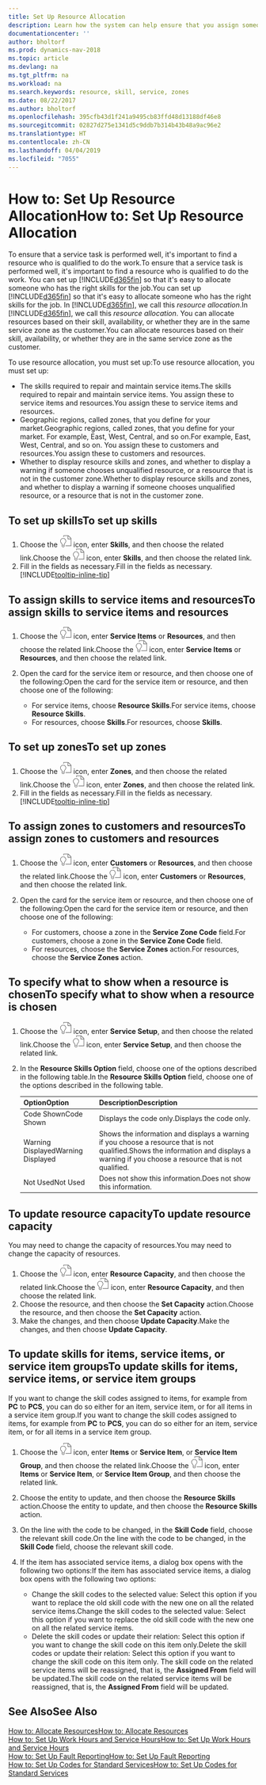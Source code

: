 ```yaml
---
title: Set Up Resource Allocation
description: Learn how the system can help ensure that you assign someone who has the skills required to provide a service.
documentationcenter: ''
author: bholtorf
ms.prod: dynamics-nav-2018
ms.topic: article
ms.devlang: na
ms.tgt_pltfrm: na
ms.workload: na
ms.search.keywords: resource, skill, service, zones
ms.date: 08/22/2017
ms.author: bholtorf
ms.openlocfilehash: 395cfb43d1f241a9495cb83ffd48d13188df46e8
ms.sourcegitcommit: 02827d275e1341d5c9ddb7b314b43b48a9ac96e2
ms.translationtype: HT
ms.contentlocale: zh-CN
ms.lasthandoff: 04/04/2019
ms.locfileid: "7055"
---
```

# <a name="how-to-set-up-resource-allocation"></a><span data-ttu-id="f765a-103">How to: Set Up Resource Allocation</span><span class="sxs-lookup"><span data-stu-id="f765a-103">How to: Set Up Resource Allocation</span></span>
<span data-ttu-id="f765a-104">To ensure that a service task is performed well, it's important to find a resource who is qualified to do the work.</span><span class="sxs-lookup"><span data-stu-id="f765a-104">To ensure that a service task is performed well, it's important to find a resource who is qualified to do the work.</span></span> <span data-ttu-id="f765a-105">You can set up [!INCLUDE[d365fin](includes/d365fin_md.md)] so that it's easy to allocate someone who has the right skills for the job.</span><span class="sxs-lookup"><span data-stu-id="f765a-105">You can set up [!INCLUDE[d365fin](includes/d365fin_md.md)] so that it's easy to allocate someone who has the right skills for the job.</span></span> <span data-ttu-id="f765a-106">In [!INCLUDE[d365fin](includes/d365fin_md.md)], we call this _resource allocation_.</span><span class="sxs-lookup"><span data-stu-id="f765a-106">In [!INCLUDE[d365fin](includes/d365fin_md.md)], we call this _resource allocation_.</span></span> <span data-ttu-id="f765a-107">You can allocate resources based on their skill, availability, or whether they are in the same service zone as the customer.</span><span class="sxs-lookup"><span data-stu-id="f765a-107">You can allocate resources based on their skill, availability, or whether they are in the same service zone as the customer.</span></span> 

<span data-ttu-id="f765a-108">To use resource allocation, you must set up:</span><span class="sxs-lookup"><span data-stu-id="f765a-108">To use resource allocation, you must set up:</span></span>  
  
* <span data-ttu-id="f765a-109">The skills required to repair and maintain service items.</span><span class="sxs-lookup"><span data-stu-id="f765a-109">The skills required to repair and maintain service items.</span></span> <span data-ttu-id="f765a-110">You assign these to service items and resources.</span><span class="sxs-lookup"><span data-stu-id="f765a-110">You assign these to service items and resources.</span></span>  
* <span data-ttu-id="f765a-111">Geographic regions, called zones, that you define for your market.</span><span class="sxs-lookup"><span data-stu-id="f765a-111">Geographic regions, called zones, that you define for your market.</span></span> <span data-ttu-id="f765a-112">For example, East, West, Central, and so on.</span><span class="sxs-lookup"><span data-stu-id="f765a-112">For example, East, West, Central, and so on.</span></span> <span data-ttu-id="f765a-113">You assign these to customers and resources.</span><span class="sxs-lookup"><span data-stu-id="f765a-113">You assign these to customers and resources.</span></span>  
* <span data-ttu-id="f765a-114">Whether to display resource skills and zones, and whether to display a warning if someone chooses unqualified resource, or a resource that is not in the customer zone.</span><span class="sxs-lookup"><span data-stu-id="f765a-114">Whether to display resource skills and zones, and whether to display a warning if someone chooses unqualified resource, or a resource that is not in the customer zone.</span></span>  

## <a name="to-set-up-skills"></a><span data-ttu-id="f765a-115">To set up skills</span><span class="sxs-lookup"><span data-stu-id="f765a-115">To set up skills</span></span>
1. <span data-ttu-id="f765a-116">Choose the ![Search for Page or Report](media/ui-search/search_small.png "Search for Page or Report icon") icon, enter **Skills**, and then choose the related link.</span><span class="sxs-lookup"><span data-stu-id="f765a-116">Choose the ![Search for Page or Report](media/ui-search/search_small.png "Search for Page or Report icon") icon, enter **Skills**, and then choose the related link.</span></span>  
2. <span data-ttu-id="f765a-117">Fill in the fields as necessary.</span><span class="sxs-lookup"><span data-stu-id="f765a-117">Fill in the fields as necessary.</span></span> [!INCLUDE[tooltip-inline-tip](includes/tooltip-inline-tip_md.md)]  

## <a name="to-assign-skills-to-service-items-and-resources"></a><span data-ttu-id="f765a-118">To assign skills to service items and resources</span><span class="sxs-lookup"><span data-stu-id="f765a-118">To assign skills to service items and resources</span></span>
1. <span data-ttu-id="f765a-119">Choose the ![Search for Page or Report](media/ui-search/search_small.png "Search for Page or Report icon") icon, enter **Service Items** or **Resources**, and then choose the related link.</span><span class="sxs-lookup"><span data-stu-id="f765a-119">Choose the ![Search for Page or Report](media/ui-search/search_small.png "Search for Page or Report icon") icon, enter **Service Items** or **Resources**, and then choose the related link.</span></span>  
2. <span data-ttu-id="f765a-120">Open the card for the service item or resource, and then choose one of the following:</span><span class="sxs-lookup"><span data-stu-id="f765a-120">Open the card for the service item or resource, and then choose one of the following:</span></span>  
  
    * <span data-ttu-id="f765a-121">For service items, choose **Resource Skills**.</span><span class="sxs-lookup"><span data-stu-id="f765a-121">For service items, choose **Resource Skills**.</span></span>  
    * <span data-ttu-id="f765a-122">For resources, choose **Skills**.</span><span class="sxs-lookup"><span data-stu-id="f765a-122">For resources, choose **Skills**.</span></span>  

## <a name="to-set-up-zones"></a><span data-ttu-id="f765a-123">To set up zones</span><span class="sxs-lookup"><span data-stu-id="f765a-123">To set up zones</span></span>
1. <span data-ttu-id="f765a-124">Choose the ![Search for Page or Report](media/ui-search/search_small.png "Search for Page or Report icon") icon, enter **Zones**, and then choose the related link.</span><span class="sxs-lookup"><span data-stu-id="f765a-124">Choose the ![Search for Page or Report](media/ui-search/search_small.png "Search for Page or Report icon") icon, enter **Zones**, and then choose the related link.</span></span>  
2. <span data-ttu-id="f765a-125">Fill in the fields as necessary.</span><span class="sxs-lookup"><span data-stu-id="f765a-125">Fill in the fields as necessary.</span></span> [!INCLUDE[tooltip-inline-tip](includes/tooltip-inline-tip_md.md)]  

## <a name="to-assign-zones-to-customers-and-resources"></a><span data-ttu-id="f765a-126">To assign zones to customers and resources</span><span class="sxs-lookup"><span data-stu-id="f765a-126">To assign zones to customers and resources</span></span> 
1. <span data-ttu-id="f765a-127">Choose the ![Search for Page or Report](media/ui-search/search_small.png "Search for Page or Report icon") icon, enter **Customers** or **Resources**, and then choose the related link.</span><span class="sxs-lookup"><span data-stu-id="f765a-127">Choose the ![Search for Page or Report](media/ui-search/search_small.png "Search for Page or Report icon") icon, enter **Customers** or **Resources**, and then choose the related link.</span></span>  
2. <span data-ttu-id="f765a-128">Open the card for the service item or resource, and then choose one of the following:</span><span class="sxs-lookup"><span data-stu-id="f765a-128">Open the card for the service item or resource, and then choose one of the following:</span></span>  
  
    * <span data-ttu-id="f765a-129">For customers, choose a zone in the **Service Zone Code** field.</span><span class="sxs-lookup"><span data-stu-id="f765a-129">For customers, choose a zone in the **Service Zone Code** field.</span></span>  
    * <span data-ttu-id="f765a-130">For resources, choose the **Service Zones** action.</span><span class="sxs-lookup"><span data-stu-id="f765a-130">For resources, choose the **Service Zones** action.</span></span>  

## <a name="to-specify-what-to-show-when-a-resource-is-chosen"></a><span data-ttu-id="f765a-131">To specify what to show when a resource is chosen</span><span class="sxs-lookup"><span data-stu-id="f765a-131">To specify what to show when a resource is chosen</span></span>
1. <span data-ttu-id="f765a-132">Choose the ![Search for Page or Report](media/ui-search/search_small.png "Search for Page or Report icon") icon, enter **Service Setup**, and then choose the related link.</span><span class="sxs-lookup"><span data-stu-id="f765a-132">Choose the ![Search for Page or Report](media/ui-search/search_small.png "Search for Page or Report icon") icon, enter **Service Setup**, and then choose the related link.</span></span> 
2. <span data-ttu-id="f765a-133">In the **Resource Skills Option** field, choose one of the options described in the following table.</span><span class="sxs-lookup"><span data-stu-id="f765a-133">In the **Resource Skills Option** field, choose one of the options described in the following table.</span></span>  
  
    |**<span data-ttu-id="f765a-134">Option</span><span class="sxs-lookup"><span data-stu-id="f765a-134">Option</span></span>**|**<span data-ttu-id="f765a-135">Description</span><span class="sxs-lookup"><span data-stu-id="f765a-135">Description</span></span>**|  
    |------------|-------------|  
    |<span data-ttu-id="f765a-136">Code Shown</span><span class="sxs-lookup"><span data-stu-id="f765a-136">Code Shown</span></span> | <span data-ttu-id="f765a-137">Displays the code only.</span><span class="sxs-lookup"><span data-stu-id="f765a-137">Displays the code only.</span></span>|  
    |<span data-ttu-id="f765a-138">Warning Displayed</span><span class="sxs-lookup"><span data-stu-id="f765a-138">Warning Displayed</span></span> | <span data-ttu-id="f765a-139">Shows the information and displays a warning if you choose a resource that is not qualified.</span><span class="sxs-lookup"><span data-stu-id="f765a-139">Shows the information and displays a warning if you choose a resource that is not qualified.</span></span>|  
    |<span data-ttu-id="f765a-140">Not Used</span><span class="sxs-lookup"><span data-stu-id="f765a-140">Not Used</span></span> | <span data-ttu-id="f765a-141">Does not show this information.</span><span class="sxs-lookup"><span data-stu-id="f765a-141">Does not show this information.</span></span>|  

## <a name="to-update-resource-capacity"></a><span data-ttu-id="f765a-142">To update resource capacity</span><span class="sxs-lookup"><span data-stu-id="f765a-142">To update resource capacity</span></span>  
<span data-ttu-id="f765a-143">You may need to change the capacity of resources.</span><span class="sxs-lookup"><span data-stu-id="f765a-143">You may need to change the capacity of resources.</span></span>  
  
1. <span data-ttu-id="f765a-144">Choose the ![Search for Page or Report](media/ui-search/search_small.png "Search for Page or Report icon") icon, enter **Resource Capacity**, and then choose the related link.</span><span class="sxs-lookup"><span data-stu-id="f765a-144">Choose the ![Search for Page or Report](media/ui-search/search_small.png "Search for Page or Report icon") icon, enter **Resource Capacity**, and then choose the related link.</span></span>  
2. <span data-ttu-id="f765a-145">Choose the resource, and then choose the **Set Capacity** action.</span><span class="sxs-lookup"><span data-stu-id="f765a-145">Choose the resource, and then choose the **Set Capacity** action.</span></span>  
3. <span data-ttu-id="f765a-146">Make the changes, and then choose **Update Capacity**.</span><span class="sxs-lookup"><span data-stu-id="f765a-146">Make the changes, and then choose **Update Capacity**.</span></span>  

## <a name="to-update-skills-for-items-service-items-or-service-item-groups"></a><span data-ttu-id="f765a-147">To update skills for items, service items, or service item groups</span><span class="sxs-lookup"><span data-stu-id="f765a-147">To update skills for items, service items, or service item groups</span></span>
<span data-ttu-id="f765a-148">If you want to change the skill codes assigned to items, for example from **PC** to **PCS**, you can do so either for an item, service item, or for all items in a service item group.</span><span class="sxs-lookup"><span data-stu-id="f765a-148">If you want to change the skill codes assigned to items, for example from **PC** to **PCS**, you can do so either for an item, service item, or for all items in a service item group.</span></span>  
  
1. <span data-ttu-id="f765a-149">Choose the ![Search for Page or Report](media/ui-search/search_small.png "Search for Page or Report icon") icon, enter **Items** or **Service Item**, or **Service Item Group**, and then choose the related link.</span><span class="sxs-lookup"><span data-stu-id="f765a-149">Choose the ![Search for Page or Report](media/ui-search/search_small.png "Search for Page or Report icon") icon, enter **Items** or **Service Item**, or **Service Item Group**, and then choose the related link.</span></span>  
2. <span data-ttu-id="f765a-150">Choose the entity to update, and then choose the **Resource Skills** action.</span><span class="sxs-lookup"><span data-stu-id="f765a-150">Choose the entity to update, and then choose the **Resource Skills** action.</span></span>  
3. <span data-ttu-id="f765a-151">On the line with the code to be changed, in the **Skill Code** field, choose the relevant skill code.</span><span class="sxs-lookup"><span data-stu-id="f765a-151">On the line with the code to be changed, in the **Skill Code** field, choose the relevant skill code.</span></span>  
4.  <span data-ttu-id="f765a-152">If the item has associated service items, a dialog box opens with the following two options:</span><span class="sxs-lookup"><span data-stu-id="f765a-152">If the item has associated service items, a dialog box opens with the following two options:</span></span>  
  
    * <span data-ttu-id="f765a-153">Change the skill codes to the selected value: Select this option if you want to replace the old skill code with the new one on all the related service items.</span><span class="sxs-lookup"><span data-stu-id="f765a-153">Change the skill codes to the selected value: Select this option if you want to replace the old skill code with the new one on all the related service items.</span></span>  
    * <span data-ttu-id="f765a-154">Delete the skill codes or update their relation: Select this option if you want to change the skill code on this item only.</span><span class="sxs-lookup"><span data-stu-id="f765a-154">Delete the skill codes or update their relation: Select this option if you want to change the skill code on this item only.</span></span> <span data-ttu-id="f765a-155">The skill code on the related service items will be reassigned, that is, the **Assigned From** field will be updated.</span><span class="sxs-lookup"><span data-stu-id="f765a-155">The skill code on the related service items will be reassigned, that is, the **Assigned From** field will be updated.</span></span>  
  
## <a name="see-also"></a><span data-ttu-id="f765a-156">See Also</span><span class="sxs-lookup"><span data-stu-id="f765a-156">See Also</span></span>
[<span data-ttu-id="f765a-157">How to: Allocate Resources</span><span class="sxs-lookup"><span data-stu-id="f765a-157">How to: Allocate Resources</span></span>](service-how-to-allocate-resources.md)  
[<span data-ttu-id="f765a-158">How to: Set Up Work Hours and Service Hours</span><span class="sxs-lookup"><span data-stu-id="f765a-158">How to: Set Up Work Hours and Service Hours</span></span>](service-how-setup-work-service-hours.md)  
[<span data-ttu-id="f765a-159">How to: Set Up Fault Reporting</span><span class="sxs-lookup"><span data-stu-id="f765a-159">How to: Set Up Fault Reporting</span></span>](service-how-setup-fault-reporting.md)  
[<span data-ttu-id="f765a-160">How to: Set Up Codes for Standard Services</span><span class="sxs-lookup"><span data-stu-id="f765a-160">How to: Set Up Codes for Standard Services</span></span>](service-how-setup-service-coding.md)  
 

